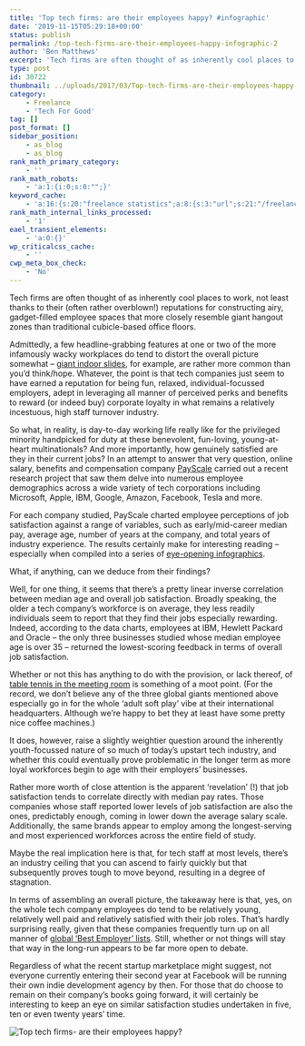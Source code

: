 ```yaml
---
title: 'Top tech firms: are their employees happy? #infographic'
date: '2019-11-15T05:29:18+00:00'
status: publish
permalink: /top-tech-firms-are-their-employees-happy-infographic-2
author: 'Ben Matthews'
excerpt: 'Tech firms are often thought of as inherently cool places to work, not least thanks to their (often rather overblown!) reputations for constructing airy, gadget-filled employee spaces that more closely resemble giant hangout zones than traditional cubicle-based office floors.'
type: post
id: 30722
thumbnail: ../uploads/2017/03/Top-tech-firms-are-their-employees-happy-1-150x150.png
category:
    - Freelance
    - 'Tech For Good'
tag: []
post_format: []
sidebar_position:
    - as_blog
    - as_blog
rank_math_primary_category:
    - ''
rank_math_robots:
    - 'a:1:{i:0;s:0:"";}'
keyword_cache:
    - 'a:16:{s:20:"freelance statistics";a:8:{s:3:"url";s:21:"/freelance-statistics";s:5:"times";s:0:"";s:7:"between";s:0:"";s:6:"before";s:0:"";s:5:"after";s:0:"";s:4:"case";N;s:8:"nofollow";N;s:9:"newwindow";N;}s:19:"freelance portfolio";a:8:{s:3:"url";s:30:"/courses/freelance-portfolios/";s:5:"times";s:0:"";s:7:"between";s:0:"";s:6:"before";s:0:"";s:5:"after";s:0:"";s:4:"case";N;s:8:"nofollow";N;s:9:"newwindow";N;}s:19:"accounting software";a:8:{s:3:"url";s:33:"/best-online-accounting-software/";s:5:"times";s:0:"";s:7:"between";s:0:"";s:6:"before";s:0:"";s:5:"after";s:0:"";s:4:"case";N;s:8:"nofollow";N;s:9:"newwindow";N;}s:19:"freelance community";a:8:{s:3:"url";s:20:"/freelance-community";s:5:"times";s:0:"";s:7:"between";s:0:"";s:6:"before";s:0:"";s:5:"after";s:0:"";s:4:"case";N;s:8:"nofollow";N;s:9:"newwindow";N;}s:19:"freelance questions";a:8:{s:3:"url";s:20:"/freelance-community";s:5:"times";s:0:"";s:7:"between";s:0:"";s:6:"before";s:0:"";s:5:"after";s:0:"";s:4:"case";N;s:8:"nofollow";N;s:9:"newwindow";N;}s:18:"freelance expenses";a:8:{s:3:"url";s:19:"/freelance-expenses";s:5:"times";s:0:"";s:7:"between";s:0:"";s:6:"before";s:0:"";s:5:"after";s:0:"";s:4:"case";N;s:8:"nofollow";N;s:9:"newwindow";N;}s:18:"freelance training";a:8:{s:3:"url";s:8:"/courses";s:5:"times";s:0:"";s:7:"between";s:0:"";s:6:"before";s:0:"";s:5:"after";s:0:"";s:4:"case";N;s:8:"nofollow";N;s:9:"newwindow";N;}s:15:"freelance tools";a:8:{s:3:"url";s:21:"/best-freelance-tools";s:5:"times";s:0:"";s:7:"between";s:0:"";s:6:"before";s:0:"";s:5:"after";s:0:"";s:4:"case";N;s:8:"nofollow";N;s:9:"newwindow";N;}s:15:"freelance rates";a:8:{s:3:"url";s:16:"/freelance-rates";s:5:"times";s:0:"";s:7:"between";s:0:"";s:6:"before";s:0:"";s:5:"after";s:0:"";s:4:"case";N;s:8:"nofollow";N;s:9:"newwindow";N;}s:14:"freelance work";a:8:{s:3:"url";s:15:"/freelance-work";s:5:"times";s:0:"";s:7:"between";s:0:"";s:6:"before";s:0:"";s:5:"after";s:0:"";s:4:"case";N;s:8:"nofollow";N;s:9:"newwindow";N;}s:14:"freelance jobs";a:8:{s:3:"url";s:15:"/freelance-jobs";s:5:"times";s:0:"";s:7:"between";s:0:"";s:6:"before";s:0:"";s:5:"after";s:0:"";s:4:"case";N;s:8:"nofollow";N;s:9:"newwindow";N;}s:13:"balance sheet";a:8:{s:3:"url";s:46:"https://freetrain.co/balance-sheet-definition/";s:5:"times";s:0:"";s:7:"between";s:0:"";s:6:"before";s:0:"";s:5:"after";s:0:"";s:4:"case";N;s:8:"nofollow";N;s:9:"newwindow";N;}s:7:"courses";a:8:{s:3:"url";s:8:"/courses";s:5:"times";s:0:"";s:7:"between";s:0:"";s:6:"before";s:0:"";s:5:"after";s:0:"";s:4:"case";N;s:8:"nofollow";N;s:9:"newwindow";N;}s:5:"rates";a:8:{s:3:"url";s:16:"/freelance-rates";s:5:"times";s:0:"";s:7:"between";s:0:"";s:6:"before";s:0:"";s:5:"after";s:0:"";s:4:"case";N;s:8:"nofollow";N;s:9:"newwindow";N;}s:4:"ir35";a:8:{s:3:"url";s:5:"/ir35";s:5:"times";s:0:"";s:7:"between";s:0:"";s:6:"before";s:0:"";s:5:"after";s:0:"";s:4:"case";N;s:8:"nofollow";N;s:9:"newwindow";N;}s:13:"keywords_time";i:1565619634;}'
rank_math_internal_links_processed:
    - '1'
eael_transient_elements:
    - 'a:0:{}'
wp_criticalcss_cache:
    - ''
cwp_meta_box_check:
    - 'No'
---
```

Tech firms are often thought of as inherently cool places to work, not least thanks to their (often rather overblown!) reputations for constructing airy, gadget-filled employee spaces that more closely resemble giant hangout zones than traditional cubicle-based office floors.

Admittedly, a few headline-grabbing features at one or two of the more infamously wacky workplaces do tend to distort the overall picture somewhat – [giant indoor slides](http://www.gizmodo.co.uk/2013/06/the-most-insane-tech-offices-in-the-heart-of-london-will-make-you-hate-your-slide-free-workspace/), for example, are rather more common than you’d think/hope. Whatever, the point is that tech companies just seem to have earned a reputation for being fun, relaxed, individual-focussed employers, adept in leveraging all manner of perceived perks and benefits to reward (or indeed buy) corporate loyalty in what remains a relatively incestuous, high staff turnover industry.

So what, in reality, is day-to-day working life really like for the privileged minority handpicked for duty at these benevolent, fun-loving, young-at-heart multinationals? And more importantly, how genuinely satisfied are they in their current jobs? In an attempt to answer that very question, online salary, benefits and compensation company [PayScale](http://www.payscale.com/) carried out a recent research project that saw them delve into numerous employee demographics across a wide variety of tech corporations including Microsoft, Apple, IBM, Google, Amazon, Facebook, Tesla and more.

For each company studied, PayScale charted employee perceptions of job satisfaction against a range of variables, such as early/mid-career median pay, average age, number of years at the company, and total years of industry experience. The results certainly make for interesting reading – especially when compiled into a series of [eye-opening infographics](http://www.ecardshack.com/blog/tech-employers-job-satisfaction).

What, if anything, can we deduce from their findings?

Well, for one thing, it seems that there’s a pretty linear inverse correlation between median age and overall job satisfaction. Broadly speaking, the older a tech company’s workforce is on average, they less readily individuals seem to report that they find their jobs especially rewarding. Indeed, according to the data charts, employees at IBM, Hewlett Packard and Oracle – the only three businesses studied whose median employee age is over 35 – returned the lowest-scoring feedback in terms of overall job satisfaction.

Whether or not this has anything to do with the provision, or lack thereof, of [table tennis in the meeting room](http://www.businessinsider.com/the-15-coolest-startup-offices-weve-ever-seen-2013-1?IR=T) is something of a moot point. (For the record, we don’t believe any of the three global giants mentioned above especially go in for the whole ‘adult soft play’ vibe at their international headquarters. Although we’re happy to bet they at least have some pretty nice coffee machines.)

It does, however, raise a slightly weightier question around the inherently youth-focussed nature of so much of today’s upstart tech industry, and whether this could eventually prove problematic in the longer term as more loyal workforces begin to age with their employers’ businesses.

Rather more worth of close attention is the apparent ‘revelation’ (!) that job satisfaction tends to correlate directly with median pay rates. Those companies whose staff reported lower levels of job satisfaction are also the ones, predictably enough, coming in lower down the average salary scale. Additionally, the same brands appear to employ among the longest-serving and most experienced workforces across the entire field of study.

Maybe the real implication here is that, for tech staff at most levels, there’s an industry ceiling that you can ascend to fairly quickly but that subsequently proves tough to move beyond, resulting in a degree of stagnation.

In terms of assembling an overall picture, the takeaway here is that, yes, on the whole tech company employees do tend to be relatively young, relatively well paid and relatively satisfied with their job roles. That’s hardly surprising really, given that these companies frequently turn up on all manner of [global ‘Best Employer’ lists](http://uk.businessinsider.com/payscale-best-companies-to-work-for-in-america-2016-4). Still, whether or not things will stay that way in the long-run appears to be far more open to debate.

Regardless of what the recent startup marketplace might suggest, not everyone currently entering their second year at Facebook will be running their own indie development agency by then. For those that do choose to remain on their company’s books going forward, it will certainly be interesting to keep an eye on similar satisfaction studies undertaken in five, ten or even twenty years’ time.

![Top tech firms- are their employees happy?](../uploads/2017/03/Top-tech-firms-are-their-employees-happy.png)
